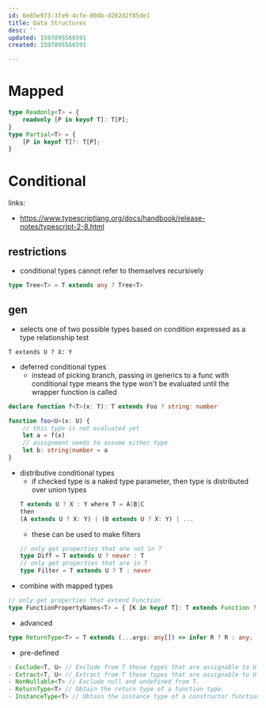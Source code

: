```yaml
---
id: 6e85e973-3fe9-4cfe-80db-d282d2f85de1
title: Data Structures
desc: ''
updated: 1597895566591
created: 1597895566591

---
```


# Mapped

```ts
type Readonly<T> = {
    readonly [P in keyof T]: T[P];
}
type Partial<T> = {
    [P in keyof T]?: T[P];
}

```


# Conditional
links: 
- https://www.typescriptlang.org/docs/handbook/release-notes/typescript-2-8.html

## restrictions
- conditional types cannot refer to themselves recursively
```ts
type Tree<T> = T extends any ? Tree<T>
```

## gen
- selects one of two possible types based on condition expressed as a type relationship test

```
T extends U ? X: Y
```

- deferred conditional types
    - instead of picking branch, passing in generics to a func with conditional type means the type won't be evaluated until the wrapper function is called

```ts
declare function f<T>(x: T): T extends Foo ? string: number

function foo<U>(x: U) {
    // this type is not evaluated yet
    let a = f(x)
    // assignment needs to assume either type
    let b: string|number = a
}
```

- distributive conditional types
    - if checked type is a naked type parameter, then type is distributed over union types
    ```ts
    T extends U ? X : Y where T = A|B|C
    then
    (A extends U ? X: Y) | (B extends U ? X: Y) | ...
    ```
    - these can be used to make filters
    ```ts
    // only get properties that are not in T
    type Diff = T extends U ? never : T
    // only get properties that are in T
    type Filter = T extends U ? T : never
    ```
- combine with mapped types
```ts
// only get properties that extend Function
type FunctionPropertyNames<T> = { [K in keyof T]: T extends Function ? K : never }
```

- advanced
```ts
type ReturnType<T> = T extends (...args: any[]) => infer R ? R : any;
```

- pre-defined
```ts
- Exclude<T, U> // Exclude from T those types that are assignable to U.
- Extract<T, U> // Extract from T those types that are assignable to U.
- NonNullable<T> // Exclude null and undefined from T.
- ReturnType<T> // Obtain the return type of a function type.
- InstanceType<T> // Obtain the instance type of a constructor function type
```
